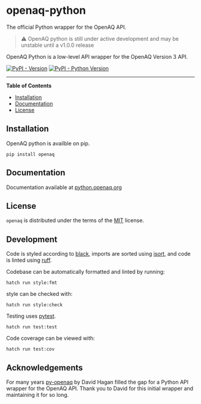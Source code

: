 # openaq-python

The official Python wrapper for the OpenAQ API.

> :warning: OpenAQ python is still under active development and may be unstable until a v1.0.0 release


OpenAQ Python is a low-level API wrapper for the OpenAQ Version 3 API. 

[![PyPI - Version](https://img.shields.io/pypi/v/openaq.svg)](https://pypi.org/project/openaq)
[![PyPI - Python Version](https://img.shields.io/pypi/pyversions/openaq.svg)](https://pypi.org/project/openaq)

-----

**Table of Contents**

- [Installation](#installation)
- [Documentation](#documentation)
- [License](#license)

## Installation

OpenAQ python is availble on pip.

```console
pip install openaq
```


## Documentation

Documentation available at [python.openaq.org](https://python.openaq.org)

## License

`openaq` is distributed under the terms of the [MIT](https://spdx.org/licenses/MIT.html) license.

## Development

Code is styled according to [black](https://github.com/psf/black), imports are sorted using [isort](https://pycqa.github.io/isort/), and code is linted using [ruff](https://github.com/astral-sh/ruff).

Codebase can be automatically formatted and linted by running:

```console
hatch run style:fmt
```

style can be checked with:

```console
hatch run style:check
```

Testing uses [pytest](https://docs.pytest.org/en/7.4.x/).

```console
hatch run test:test
```

Code coverage can be viewed with:

```console
hatch run test:cov
```


## Acknowledgements

For many years [py-openaq](https://github.com/dhhagan/py-openaq) by David Hagan filled the gap for a Python API wrapper for the OpenAQ API. Thank you to David for this initial wrapper and maintaining it for so long. 
